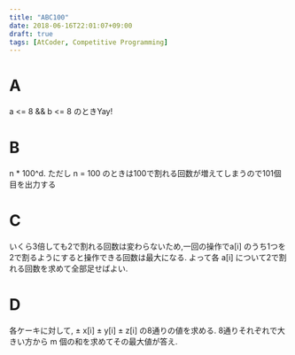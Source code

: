 ```yaml
---
title: "ABC100"
date: 2018-06-16T22:01:07+09:00
draft: true
tags: [AtCoder, Competitive Programming]
---
```


A
==
a <= 8 && b <= 8
のときYay!

B
==
n * 100^d.
ただし n = 100 のときは100で割れる回数が増えてしまうので101個目を出力する

C
==
いくら3倍しても2で割れる回数は変わらないため,一回の操作でa[i] のうち1つを2で割るようにすると操作できる回数は最大になる.
よって各 a[i] について2で割れる回数を求めて全部足せばよい.

D
==
各ケーキに対して, ± x[i] ± y[i] ± z[i] の8通りの値を求める.
8通りそれぞれで大きい方から m 個の和を求めてその最大値が答え.
